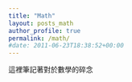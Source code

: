 ```yaml
---
title: "Math"
layout: posts_math
author_profile: true
permalink: /math/
#date: 2011-06-23T18:38:52+00:00
---
```

這裡筆記著對於數學的碎念
